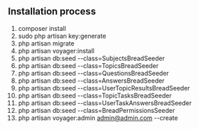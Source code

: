 ## Installation process

1. composer install
2. sudo php artisan key:generate
3. php artisan migrate
4. php artisan voyager:install
5. php artisan db:seed --class=SubjectsBreadSeeder
6. php artisan db:seed --class=TopicsBreadSeeder
7. php artisan db:seed --class=QuestionsBreadSeeder
8. php artisan db:seed --class=AnswersBreadSeeder
9. php artisan db:seed --class=UserTopicResultsBreadSeeder
10. php artisan db:seed --class=TopicTasksBreadSeeder
11. php artisan db:seed --class=UserTaskAnswersBreadSeeder
12. php artisan db:seed --class=BreadPermissionsSeeder
13. php artisan voyager:admin admin@admin.com --create
